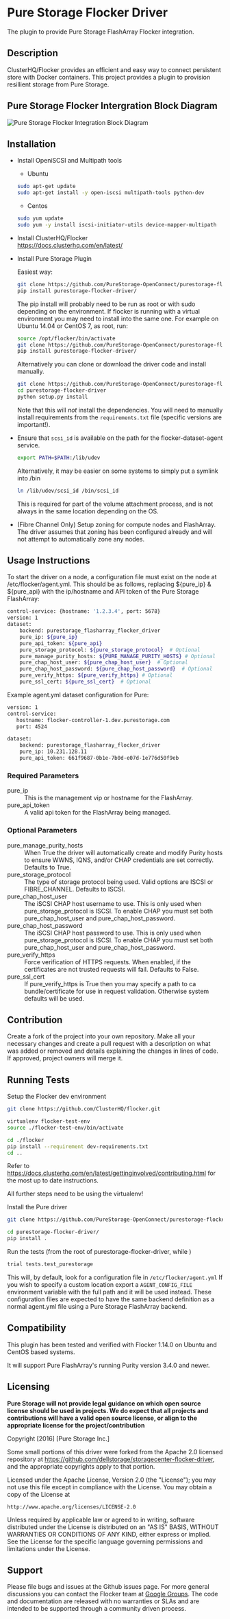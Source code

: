 Pure Storage Flocker Driver
===========================
The plugin to provide Pure Storage FlashArray Flocker integration.

## Description
ClusterHQ/Flocker provides an efficient and easy way to connect persistent store with Docker containers. This project provides a plugin to provision resillient storage from Pure Storage.

## Pure Storage Flocker Intergration Block Diagram
![Pure Storage Flocker Integration Block Diagram](PureStorageFlocker.png)
## Installation
- Install OpeniSCSI and Multipath tools
    * Ubuntu<br>
    ```bash
    sudo apt-get update
    sudo apt-get install -y open-iscsi multipath-tools python-dev
    ```
    * Centos<br>
    ```bash
    sudo yum update
    sudo yum -y install iscsi-initiator-utils device-mapper-multipath
    ```

- Install ClusterHQ/Flocker<br>
https://docs.clusterhq.com/en/latest/

- Install Pure Storage Plugin

    Easiest way:
    
    ```bash
    git clone https://github.com/PureStorage-OpenConnect/purestorage-flocker-driver.git
    pip install purestorage-flocker-driver/
    ```
    The pip install will probably need to be run as root or with sudo depending on the environment. If flocker is running with
    a virtual environment you may need to install into the same one. For example on Ubuntu 14.04 or CentOS 7, as root, run:

    ```bash
    source /opt/flocker/bin/activate
    git clone https://github.com/PureStorage-OpenConnect/purestorage-flocker-driver.git
    pip install purestorage-flocker-driver/
    ```
    
    Alternatively you can clone or download the driver code and install manually.
    
    ```bash
    git clone https://github.com/PureStorage-OpenConnect/purestorage-flocker-driver.git
    cd purestorage-flocker-driver
    python setup.py install
    ```
    Note that this will *not* install the dependencies. You will need to manually install requirements from the `requirements.txt` file (specific versions are important!).


- Ensure that `scsi_id` is available on the path for the flocker-dataset-agent service.

    ```bash
    export PATH=$PATH:/lib/udev
    ```

    Alternatively, it may be easier on some systems to simply put a symlink into /bin

    ```bash
    ln /lib/udev/scsi_id /bin/scsi_id
    ```

    This is required for part of the volume attachment process, and is not always in the
    same location depending on the OS.

- (Fibre Channel Only) Setup zoning for compute nodes and FlashArray. The driver assumes that zoning has been configured already and will not attempt to automatically zone any nodes.

## Usage Instructions
To start the driver on a node, a configuration file must exist on the node at /etc/flocker/agent.yml. This should be as follows, replacing ${pure_ip} & ${pure_api} with the ip/hostname and API token of the Pure Storage FlashArray:
```bash
control-service: {hostname: '1.2.3.4', port: 5678}
version: 1
dataset:
    backend: purestorage_flasharray_flocker_driver
    pure_ip: ${pure_ip}
    pure_api_token: ${pure_api}
    pure_storage_protocol: ${pure_storage_protocol}  # Optional
    pure_manage_purity_hosts: ${PURE_MANAGE_PURITY_HOSTS} # Optional
    pure_chap_host_user: ${pure_chap_host_user}  # Optional
    pure_chap_host_password: ${pure_chap_host_password}  # Optional
    pure_verify_https: ${pure_verify_https} # Optional
    pure_ssl_cert: ${pure_ssl_cert}  # Optional
```

Example agent.yml dataset configuration for Pure:

```bash
version: 1
control-service:
   hostname: flocker-controller-1.dev.purestorage.com
   port: 4524

dataset:
    backend: purestorage_flasharray_flocker_driver
    pure_ip: 10.231.128.11
    pure_api_token: 661f9687-0b1e-7b0d-e07d-1e776d50f9eb

```

### Required Parameters
<dl>
<dt>pure_ip</dt>
<dd>This is the management vip or hostname for the FlashArray.</dd>

<dt>pure_api_token</dt>
<dd>A valid api token for the FlashArray being managed.</dd>
</dl>

### Optional Parameters
<dl>
<dt>pure_manage_purity_hosts</dt>
<dd>When True the driver will automatically create and modify Purity hosts to ensure WWNS, IQNS, and/or CHAP credentials are set correctly. Defaults to True.</dd>

<dt>pure_storage_protocol</dt>
<dd>The type of storage protocol being used. Valid options are ISCSI or FIBRE_CHANNEL.
Defaults to ISCSI.</dd>

<dt>pure_chap_host_user</dt>
<dd>The iSCSI CHAP host username to use. This is only used when pure_storage_protocol is ISCSI. 
To enable CHAP you must set both pure_chap_host_user and pure_chap_host_password.</dd>

<dt>pure_chap_host_password</dt>
<dd>The iSCSI CHAP host password to use. This is only used when pure_storage_protocol is ISCSI. 
To enable CHAP you must set both pure_chap_host_user and pure_chap_host_password.</dd>

<dt>pure_verify_https</dt>
<dd>Force verification of HTTPS requests. When enabled, if the certificates are not trusted requests will fail.
Defaults to False.</dd>

<dt>pure_ssl_cert</dt>
<dd>If pure_verify_https is True then you may specify a path to ca bundle/certificate for use in request validation. Otherwise system defaults will be used.</dd>
</dl>

## Contribution
Create a fork of the project into your own repository. Make all your necessary changes and create a pull request with a description on what was added or removed and details explaining the changes in lines of code. If approved, project owners will merge it.

## Running Tests

Setup the Flocker dev environment
```bash
git clone https://github.com/ClusterHQ/flocker.git

virtualenv flocker-test-env
source ./flocker-test-env/bin/activate

cd ./flocker
pip install --requirement dev-requirements.txt
cd ..

```
Refer to https://docs.clusterhq.com/en/latest/gettinginvolved/contributing.html for the most up to date instructions.

All further steps need to be using the virtualenv!

Install the Pure driver
```bash
git clone https://github.com/PureStorage-OpenConnect/purestorage-flocker-driver.git

cd purestorage-flocker-driver/
pip install .
```

Run the tests (from the root of purestorage-flocker-driver, while )
```bash
trial tests.test_purestorage
```
This will, by default, look for a configuration file in `/etc/flocker/agent.yml`
If you wish to specify a custom location export a `AGENT_CONFIG_FILE` environment
variable with the full path and it will be used instead. These configuration
files are expected to have the same backend definition as a normal agent.yml
file using a Pure Storage FlashArray backend.

Compatibility
-------------
This plugin has been tested and verified with Flocker 1.14.0 on Ubuntu and CentOS based systems.

It will support Pure FlashArray's running Purity version 3.4.0 and newer.

Licensing
---------
**Pure Storage will not provide legal guidance on which open source license should be used in projects. We do expect that all projects and contributions will have a valid open source license, or align to the appropriate license for the project/contribution**

Copyright [2016] [Pure Storage Inc.]

Some small portions of this driver were forked from the Apache 2.0 licensed repository at https://github.com/dellstorage/storagecenter-flocker-driver, and the appropriate copyrights apply to that portion.

Licensed under the Apache License, Version 2.0 (the "License");
you may not use this file except in compliance with the License.
You may obtain a copy of the License at

    http://www.apache.org/licenses/LICENSE-2.0

Unless required by applicable law or agreed to in writing, software
distributed under the License is distributed on an "AS IS" BASIS,
WITHOUT WARRANTIES OR CONDITIONS OF ANY KIND, either express or implied.
See the License for the specific language governing permissions and
limitations under the License.

Support
-------
Please file bugs and issues at the Github issues page. For more general discussions you can contact the Flocker team at <a href="https://groups.google.com/forum/#!forum/flocker-users">Google Groups</a>. The code and documentation are released with no warranties or SLAs and are intended to be supported through a community driven process.
